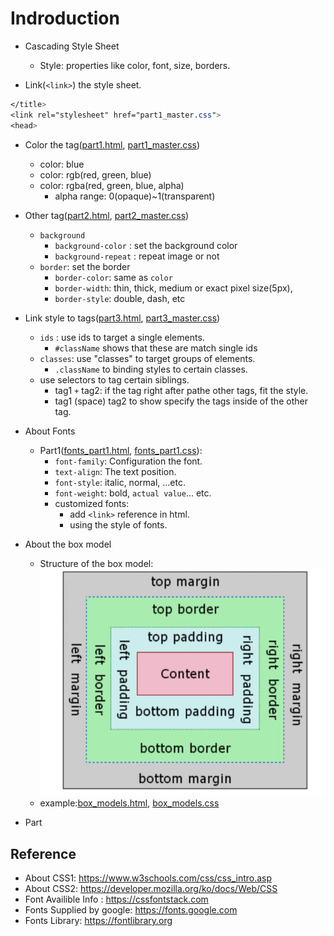 # Indroduction
- Cascading Style Sheet
    - Style: properties like color, font, size, borders.

- Link(`<link>`) the style sheet.
``` css
</title>
<link rel="stylesheet" href="part1_master.css">
<head>
``` 
- Color the tag([part1.html](part1.html), [part1_master.css](part1_master.css))
    - color: blue
    - color: rgb(red, green, blue)
    - color: rgba(red, green, blue, alpha)
        - alpha range: 0(opaque)~1(transparent)

- Other tag([part2.html](part2.html), [part2_master.css](part2_master.css))
    - `background` 
        - `background-color` : set the background color
        - `background-repeat` : repeat image or not
    - `border`: set the border
        - `border-color`: same as `color`
        - `border-width`: thin, thick, medium or exact pixel size(5px), 
        - `border-style`: double, dash, etc
- Link style to tags([part3.html](part3.html), [part3_master.css](part3_master.css))
    - `ids` : use ids to target a single elements.
        - `#className` shows that these are match single ids 
    - `classes`: use "classes" to target groups of elements.
        - `.className` to binding styles to certain classes.
    - use selectors to tag certain siblings.
        - tag1 `+` tag2: if the tag right after pathe other tags, fit the style.
        - tag1 (space) tag2 to show specify the tags inside of the other tag.
- About Fonts 
    - Part1([fonts_part1.html](fonts_part1.html), [fonts_part1.css](fonts_part1.css)):
        - `font-family`: Configuration the font.
        - `text-align`: The text position.
        - `font-style`: italic, normal, ...etc.
        - `font-weight`: bold, `actual value`... etc.
        -  customized fonts:
            - add `<link>` reference in html.
            - using the style of fonts. 

- About the box model
    - Structure of the box model: ![boxmodle.png](img/structual_of_box_model.png)
    - example:[box_models.html](box_models.html), [box_models.css](box_models.css)

- Part


    
## Reference
- About CSS1: https://www.w3schools.com/css/css_intro.asp
- About CSS2: https://developer.mozilla.org/ko/docs/Web/CSS
- Font Availible Info : https://cssfontstack.com
- Fonts Supplied by google: https://fonts.google.com
- Fonts Library: https://fontlibrary.org

